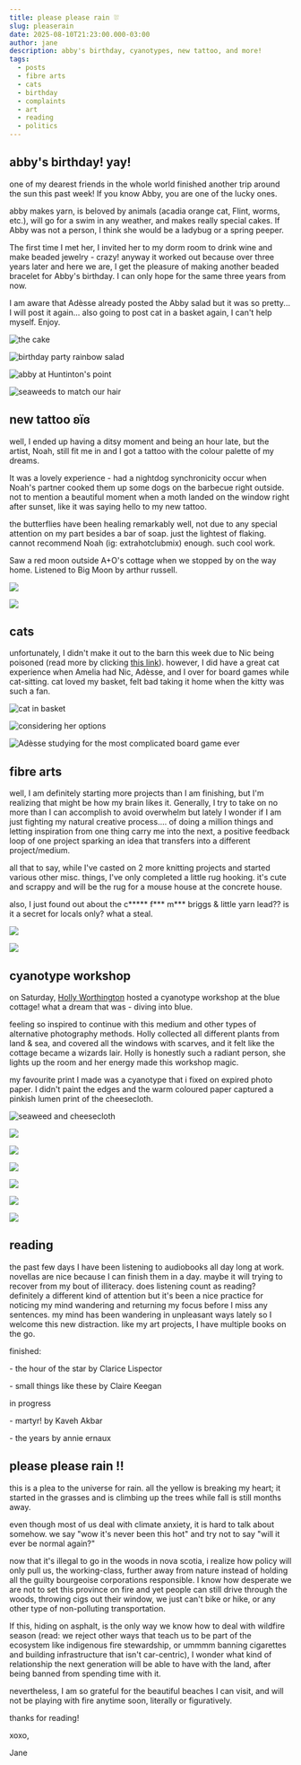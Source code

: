 ```yaml
---
title: please please rain ⛆
slug: pleaserain
date: 2025-08-10T21:23:00.000-03:00
author: jane
description: abby's birthday, cyanotypes, new tattoo, and more!
tags:
  - posts
  - fibre arts
  - cats
  - birthday
  - complaints
  - art
  - reading
  - politics
---
```

## abby's birthday! yay!

one of my dearest friends in the whole world finished another trip around the sun this past week! If you know Abby, you are one of the lucky ones.

abby makes yarn, is beloved by animals (acadia orange cat, Flint, worms, etc.), will go for a swim in any weather, and makes really special cakes. If Abby was not a person, I think she would be a ladybug or a spring peeper. 

The first time I met her, I invited her to my dorm room to drink wine and make beaded jewelry - crazy!  anyway it worked out because over three years later and here we are, I get the pleasure of making another beaded bracelet for Abby's birthday. I can only hope for the same three years from now.

I am aware that Adèsse already posted the Abby salad but it was so pretty... I will post it again... also going to post cat in a basket again, I can't help myself. Enjoy.

![](screenshot-2025-08-10-at-9.41.26 pm.png "the cake")

![](screenshot-2025-08-10-at-9.41.53 pm.png "birthday party rainbow salad")

![](screenshot-2025-08-10-at-9.42.39 pm.png "abby at Huntinton's point")

![](screenshot-2025-08-10-at-9.39.52 pm.png "seaweeds to match our hair")

## new tattoo ʚїɞ

well, I ended up having a ditsy moment and being an hour late, but the artist, Noah, still fit me in and I got a tattoo with the colour palette of my dreams.

It was a lovely experience - had a nightdog synchronicity occur when Noah's partner cooked them up some dogs on the barbecue right outside. not to mention a beautiful moment when a moth landed on the window right after sunset, like it was saying hello to my new tattoo. 

the butterflies have been healing remarkably well, not due to any special attention on my part besides a bar of soap. just the lightest of flaking. cannot recommend Noah (ig: extrahotclubmix) enough. such cool work.

Saw a red moon outside A+O's cottage when we stopped by on the way home. Listened to Big Moon by arthur russell.

![](screenshot-2025-08-10-at-9.54.40 pm.png)

![](screenshot-2025-08-10-at-9.55.05 pm.png)

## cats

unfortunately, I didn't make it out to the barn this week due to Nic being poisoned (read more by clicking [this link](https://nightdogs.xyz/blog/nic/2025-08-07/poisoned-by-my-enemies/index-1/)). however, I did have a great cat experience when Amelia had Nic, Adèsse, and I over for board games while cat-sitting. cat loved my basket, felt bad taking it home when the kitty was such a fan. 

![](screenshot-2025-08-10-at-10.01.26 pm.png "cat in basket")

![](screenshot-2025-08-10-at-10.02.43 pm.png "considering her options")

![](screenshot-2025-08-10-at-10.02.00 pm.png "Adèsse studying for the most complicated board game ever")

## fibre arts

well, I am definitely starting more projects than I am finishing, but I'm realizing that might be how my brain likes it. Generally, I try to take on no more than I can accomplish to avoid overwhelm but lately I wonder if I am just fighting my natural creative process.... of doing a million things and letting inspiration from one thing carry me into the next, a positive feedback loop of one project sparking an idea that transfers into a different project/medium.

all that to say, while I've casted on 2 more knitting projects and started various other misc. things, I've only completed a little rug hooking. it's cute and scrappy and will be the rug for a mouse house at the concrete house.

also, I just found out about the c\*\*\*\*\* f\*\*\* m\*\** briggs & little yarn lead?? is it a secret for locals only? what a steal.

![](screenshot-2025-08-10-at-10.13.55 pm.png)

![](screenshot-2025-08-10-at-10.14.09 pm.png)

## cyanotype workshop 

on Saturday, [Holly Worthington](https://hollyworthington.wordpress.com/) hosted a cyanotype workshop at the blue cottage! what a dream that was - diving into blue. 

feeling so inspired to continue with this medium and other types of alternative photography methods. Holly collected all different plants from land & sea, and covered all the windows with scarves, and it felt like the cottage became a wizards lair. Holly is honestly such a radiant person, she lights up the room and her energy made this workshop magic.

my favourite print I made was a cyanotype that i fixed on expired photo paper. I didn't paint the edges and the warm coloured paper captured a pinkish lumen print of the cheesecloth.

![](screenshot-2025-08-10-at-10.24.02 pm.png "seaweed and cheesecloth")

![](screenshot-2025-08-10-at-10.20.43 pm.png)

![](screenshot-2025-08-10-at-10.21.17 pm.png)

![](screenshot-2025-08-10-at-10.25.14 pm.png)

![](screenshot-2025-08-10-at-10.23.41 pm.png)

![](screenshot-2025-08-10-at-10.23.32 pm.png)

![](screenshot-2025-08-10-at-10.22.36 pm.png)

## reading

the past few days I have been listening to audiobooks all day long at work. novellas are nice because I can finish them in a day. maybe it will trying to recover from my bout of illiteracy. does listening count as reading? definitely a different kind of attention but it's been a nice practice for noticing my mind wandering and returning my focus before I miss any sentences. my mind has been wandering in unpleasant ways lately so I welcome this new distraction. like my art projects, I have multiple books on the go. 

finished:

\- the hour of the star by Clarice Lispector

\- small things like these by Claire Keegan

in progress

\- martyr! by Kaveh Akbar

\- the years by annie ernaux 

## please please rain !!

this is a plea to the universe for rain. all the yellow is breaking my heart; it started in the grasses and is climbing up the trees while fall is still months away. 

even though most of us deal with climate anxiety, it is hard to talk about somehow. we say "wow it's never been this hot" and try not to say "will it ever be normal again?" 

now that it's illegal to go in the woods in nova scotia, i realize how policy will only pull us, the working-class, further away from nature instead of holding all the guilty bourgeoise corporations responsible. I know how desperate we are not to set this province on fire and yet people can still drive through the woods, throwing cigs out their window, we just can't bike or hike, or any other type of non-polluting transportation. 

If this, hiding on asphalt, is the only way we know how to deal with wildfire season (read: we reject other ways that teach us to be part of the ecosystem like indigenous fire stewardship, or ummmm banning cigarettes and building infrastructure that isn't car-centric), I wonder what kind of relationship the next generation will be able to have with the land, after being banned from spending time with it. 

nevertheless, I am so grateful for the beautiful beaches I can visit, and will not be playing with fire anytime soon, literally or figuratively.  

thanks for reading! 

xoxo, 

Jane

[](https://nightdogs.xyz/blog/nic/2025-08-07/poisoned-by-my-enemies/index-1/)[](https://nightdogs.xyz/blog/nic/2025-08-07/poisoned-by-my-enemies/index-1/)[](https://nightdogs.xyz/blog/nic/2025-08-07/poisoned-by-my-enemies/index-1/)
